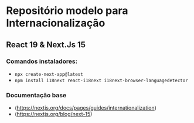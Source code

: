 # Repositório modelo para Internacionalização
## React 19 & Next.Js 15

### Comandos instaladores:
- `npx create-next-app@latest`
- `npm install i18next react-i18next i18next-browser-languagedetector`

### Documentação base
- (https://nextjs.org/docs/pages/guides/internationalization)
- (https://nextjs.org/blog/next-15)